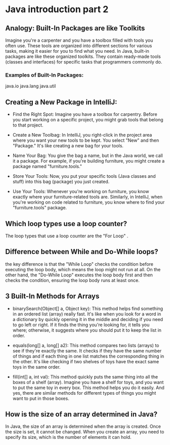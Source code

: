 # Java introduction part 2

## Analogy: Built-In Packages are like Toolkits

Imagine you're a carpenter and you have a toolbox filled with tools you often use. These tools are organized into different sections for various tasks, making it easier for you to find what you need. In Java, built-in packages are like these organized toolkits. They contain ready-made tools (classes and interfaces) for specific tasks that programmers commonly do.

### Examples of Built-In Packages:

java.io
java.lang
java.util

## Creating a New Package in IntelliJ:

* Find the Right Spot: Imagine you have a toolbox for carpentry. Before you start working on a specific project, you might grab tools that belong to that project.

* Create a New Toolbag: In IntelliJ, you right-click in the project area where you want your new tools to be kept. You select "New" and then "Package." It's like creating a new bag for your tools.

* Name Your Bag: You give the bag a name, but in the Java world, we call it a package. For example, if you're building furniture, you might create a package named "furniture.tools."

* Store Your Tools: Now, you put your specific tools (Java classes and stuff) into this bag (package) you just created.

* Use Your Tools: Whenever you're working on furniture, you know exactly where your furniture-related tools are. Similarly, in IntelliJ, when you're working on code related to furniture, you know where to find your "furniture.tools" package.




## Which loop types use a loop counter?

The loop types that use a loop counter are the "For Loop" .

## Difference between While and Do-While loops?

the key difference is that the "While Loop" checks the condition before executing the loop body, which means the loop might not run at all. On the other hand, the "Do-While Loop" executes the loop body first and then checks the condition, ensuring the loop body runs at least once.

## 3 Built-In Methods for Arrays


* binarySearch(Object[] a, Object key): This method helps find something in an ordered list (array) really fast. It's like when you look for a word in a dictionary by quickly opening it in the middle and deciding if you need to go left or right. If it finds the thing you're looking for, it tells you where; otherwise, it suggests where you should put it to keep the list in order.

* equals(long[] a, long[] a2): This method compares two lists (arrays) to see if they're exactly the same. It checks if they have the same number of things and if each thing in one list matches the corresponding thing in the other. It's like checking if two shelves of toys have the exact same toys in the same order.

* fill(int[] a, int val): This method quickly puts the same thing into all the boxes of a shelf (array). Imagine you have a shelf for toys, and you want to put the same toy in every box. This method helps you do it easily. And yes, there are similar methods for different types of things you might want to put in those boxes.



## How is the size of an array determined in Java?

In Java, the size of an array is determined when the array is created. Once the size is set, it cannot be changed. When you create an array, you need to specify its size, which is the number of elements it can hold.